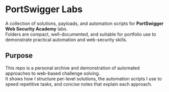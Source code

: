 # PortSwigger Labs

A collection of solutions, payloads, and automation scripts for **PortSwigger Web Security Academy** labs.  
Folders are compact, well-documented, and suitable for portfolio use to demonstrate practical automation and web-security skills.

## Purpose
This repo is a personal archive and demonstration of automated approaches to web-based challenge solving.  
It shows how I structure per-level solutions, the automation scripts I use to speed repetitive tasks, and concise notes that explain each approach.
